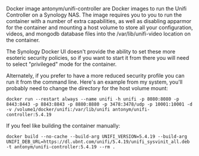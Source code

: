 
Docker image antonym/unifi-controller are Docker images to run
the Unifi Controller on a Synology NAS.  The image requires you
to you to run the container with a number of extra capabilities, as
well as disabling apparmor for the container and mounting a host
volume to store all your configuration, videos, and mongodb database
files into the /var/lib/unifi-video location on the container.

The Synology Docker UI doesn't provide the ability to set these
more esoteric security policies, so if you want to start it from there
you will need to select "privileged" mode for the container.

Alternately, if you prefer to have a more reduced security
profile you can run it from the command line.  Here's an example
from my system, you'll probably need to change the directory for
the host volume mount:

```
docker run --restart always --name unifi -h unifi -p 8080:8080 -p 8443:8443 -p 8843:8843 -p 8880:8880 -p 3478:3478/udp -p 10001:10001 -d -v /volume1/docker/unifi:/var/lib/unifi antonym/unifi-controller:5.4.19
```
If you feel like building the container manually:

```
docker build --no-cache --build-arg UNIFI_VERSION=5.4.19 --build-arg UNIFI_DEB_URL=https://dl.ubnt.com/unifi/5.4.19/unifi_sysvinit_all.deb -t antonym/unifi-controller:5.4.19 --rm .
```
